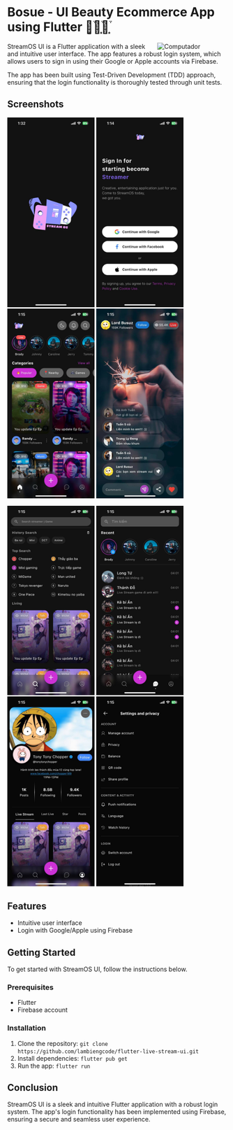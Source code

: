 # Bosue - UI Beauty Ecommerce App using Flutter 🌷͙֒🌷͙֒🌷͙֒

<img src="https://github.com/jaiendev/Flutter-Beauty-Ecommerce/assets/67283275/c2eb2eb6-e6c2-477f-a9ef-51f31ebe6c2a" width="160px" height=auto align="right" alt="Computador" border-radius="20px"/>

StreamOS UI is a Flutter application with a sleek and intuitive user interface. The app features a robust login system, which allows users to sign in using their Google or Apple accounts via Firebase.

The app has been built using Test-Driven Development (TDD) approach, ensuring that the login functionality is thoroughly tested through unit tests.

## Screenshots

<p>
<img src="https://github.com/lambiengcode/flutter-live-stream-ui/blob/dev/screenshots/photo_0.jpg?raw=true" width="200px"/>
<img src="https://github.com/lambiengcode/flutter-live-stream-ui/blob/dev/screenshots/photo_1.jpeg?raw=true" width="200px"/>
<img src="https://github.com/lambiengcode/flutter-live-stream-ui/blob/dev/screenshots/photo_2.jpeg?raw=true" width="200px"/>
<img src="https://github.com/lambiengcode/flutter-live-stream-ui/blob/dev/screenshots/photo_3.jpeg?raw=true" width="200px"/>
</p>
<p>
<img src="https://github.com/lambiengcode/flutter-live-stream-ui/blob/dev/screenshots/photo_4.jpeg?raw=true" width="200px"/>
<img src="https://github.com/lambiengcode/flutter-live-stream-ui/blob/dev/screenshots/photo_5.jpeg?raw=true" width="200px"/>
<img src="https://github.com/lambiengcode/flutter-live-stream-ui/blob/dev/screenshots/photo_6.jpeg?raw=true" width="200px"/>
<img src="https://github.com/lambiengcode/flutter-live-stream-ui/blob/dev/screenshots/photo_7.jpeg?raw=true" width="200px"/>
</p>

## Features

- Intuitive user interface
- Login with Google/Apple using Firebase

## Getting Started

To get started with StreamOS UI, follow the instructions below.

### Prerequisites
- Flutter
- Firebase account

### Installation
1. Clone the repository: `git clone https://github.com/lambiengcode/flutter-live-stream-ui.git`
2. Install dependencies: `flutter pub get`
3. Run the app: `flutter run`

## Conclusion

StreamOS UI is a sleek and intuitive Flutter application with a robust login system. The app's login functionality has been implemented using Firebase, ensuring a secure and seamless user experience.
